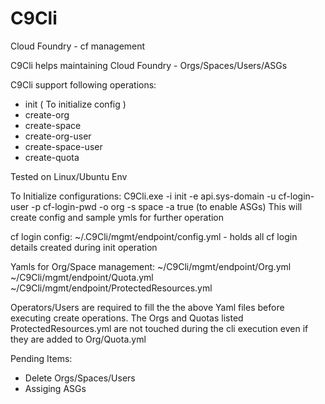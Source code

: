# C9Cli
Cloud Foundry - cf management

C9Cli helps maintaining  Cloud Foundry - Orgs/Spaces/Users/ASGs

C9Cli support following operations:
- init ( To initialize config )
- create-org
- create-space
- create-org-user
- create-space-user
- create-quota


Tested on Linux/Ubuntu Env

To Initialize configurations: 
C9Cli.exe -i init -e api.sys-domain -u cf-login-user -p cf-login-pwd -o org -s space -a true (to enable ASGs)
This will create config and sample ymls for further operation
  
  cf login config:
  ~/.C9Cli/mgmt/endpoint/config.yml - holds all cf login details created during init operation
  
  Yamls for Org/Space management:
  ~/C9Cli/mgmt/endpoint/Org.yml
  ~/C9Cli/mgmt/endpoint/Quota.yml
  ~/C9Cli/mgmt/endpoint/ProtectedResources.yml
  
Operators/Users are required to fill the the above Yaml files before executing create operations. The Orgs and Quotas listed ProtectedResources.yml are not touched during the  cli execution even if they are added to Org/Quota.yml
    
Pending Items:
- Delete Orgs/Spaces/Users
- Assiging ASGs

